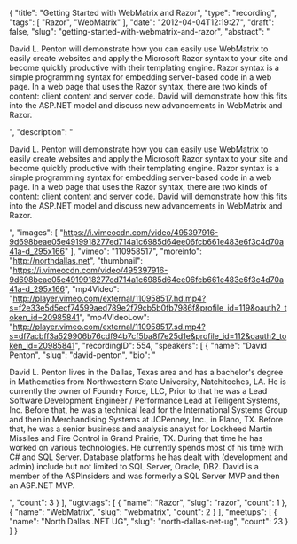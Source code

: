 {
  "title": "Getting Started with WebMatrix and Razor",
  "type": "recording",
  "tags": [
    "Razor",
    "WebMatrix"
  ],
  "date": "2012-04-04T12:19:27",
  "draft": false,
  "slug": "getting-started-with-webmatrix-and-razor",
  "abstract": "<p>David L. Penton will demonstrate how you can easily use WebMatrix to easily create websites and apply the Microsoft Razor syntax to your site and become quickly productive with their templating engine. Razor syntax is a simple programming syntax for embedding server-based code in a web page. In a web page that uses the Razor syntax, there are two kinds of content: client content and server code. David will demonstrate how this fits into the ASP.NET model and discuss new advancements in WebMatrix and Razor.</p>",
  "description": "<p>David L. Penton will demonstrate how you can easily use WebMatrix to easily create websites and apply the Microsoft Razor syntax to your site and become quickly productive with their templating engine. Razor syntax is a simple programming syntax for embedding server-based code in a web page. In a web page that uses the Razor syntax, there are two kinds of content: client content and server code. David will demonstrate how this fits into the ASP.NET model and discuss new advancements in WebMatrix and Razor.</p>",
  "images": [
    "https://i.vimeocdn.com/video/495397916-9d698beae05e4919918277ed714a1c6985d64ee06fcb661e483e6f3c4d70a41a-d_295x166"
  ],
  "vimeo": "110958517",
  "moreinfo": "http://northdallas.net",
  "thumbnail": "https://i.vimeocdn.com/video/495397916-9d698beae05e4919918277ed714a1c6985d64ee06fcb661e483e6f3c4d70a41a-d_295x166",
  "mp4Video": "http://player.vimeo.com/external/110958517.hd.mp4?s=f2e33e5d5ecf74599aed789e2f79cb5b0fb7986f&profile_id=119&oauth2_token_id=20985841",
  "mp4VideoLow": "http://player.vimeo.com/external/110958517.sd.mp4?s=df7acbff3a529906b76cdf94b7cf5ba8f7e25d1e&profile_id=112&oauth2_token_id=20985841",
  "recordingID": 554,
  "speakers": [
    {
      "name": "David Penton",
      "slug": "david-penton",
      "bio": "<p>David L. Penton lives in the Dallas, Texas area and has a bachelor's degree in Mathematics from Northwestern State University, Natchitoches, LA. He is currently the owner of Foundry Force, LLC, Prior to that he was a Lead Software Development Engineer / Performance Lead at Telligent Systems, Inc. Before that, he was a technical lead for the International Systems Group and then in Merchandising Systems at JCPenney, Inc., in Plano, TX. Before that, he was a senior business and analysis analyst for Lockheed Martin Missiles and Fire Control in Grand Prairie, TX. During that time he has worked on various technologies. He currently spends most of his time with C# and SQL Server. Database platforms he has dealt with (development and admin) include but not limited to SQL Server, Oracle, DB2.  David is a member of the ASPInsiders and was formerly a SQL Server MVP and then an ASP.NET MVP.</p>",
      "count": 3
    }
  ],
  "ugtvtags": [
    {
      "name": "Razor",
      "slug": "razor",
      "count": 1
    },
    {
      "name": "WebMatrix",
      "slug": "webmatrix",
      "count": 2
    }
  ],
  "meetups": [
    {
      "name": "North Dallas .NET UG",
      "slug": "north-dallas-net-ug",
      "count": 23
    }
  ]
}